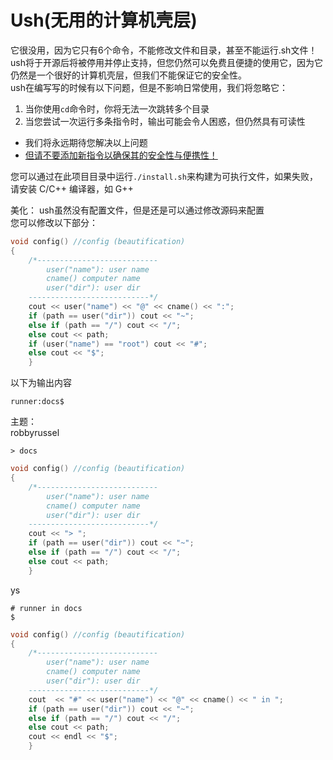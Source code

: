 # Ush(无用的计算机壳层)
它很没用，因为它只有6个命令，不能修改文件和目录，甚至不能运行.sh文件！  
ush将于开源后将被停用并停止支持，但您仍然可以免费且便捷的使用它，因为它仍然是一个很好的计算机壳层，但我们不能保证它的安全性。  
ush在编写写的时候有以下问题，但是不影响日常使用，我们将忽略它：  

1. 当你使用`cd`命令时，你将无法一次跳转多个目录
2. 当您尝试一次运行多条指令时，输出可能会令人困惑，但仍然具有可读性
- 我们将永远期待您解决以上问题
- <u>但请不要添加新指令以确保其的安全性与便携性！</u>  

您可以通过在此项目目录中运行`./install.sh`来构建为可执行文件，如果失败，请安装 C/C++ 编译器，如 G++  

美化：
ush虽然没有配置文件，但是还是可以通过修改源码来配置  
您可以修改以下部分：
```c++
void config() //config (beautification)
{
	/*---------------------------
		user("name"): user name
		cname() computer name
		user("dir"): user dir
	---------------------------*/
	cout << user("name") << "@" << cname() << ":";
	if (path == user("dir")) cout << "~";
	else if (path == "/") cout << "/";
	else cout << path;
	if (user("name") == "root") cout << "#";
	else cout << "$";
	}
```
以下为输出内容
```
runner:docs$
```
主题：  
robbyrussel
```
> docs
```
```c++
void config() //config (beautification)
{
	/*---------------------------
		user("name"): user name
		cname() computer name
		user("dir"): user dir
	---------------------------*/
	cout << "> ";
	if (path == user("dir")) cout << "~";
	else if (path == "/") cout << "/";
	else cout << path;
	}
```
ys
```
# runner in docs
$
```
```c++
void config() //config (beautification)
{
	/*---------------------------
		user("name"): user name
		cname() computer name
		user("dir"): user dir
	---------------------------*/
	cout  << "#" << user("name") << "@" << cname() << " in ";
	if (path == user("dir")) cout << "~";
	else if (path == "/") cout << "/";
	else cout << path;
	cout << endl << "$";
	}
```
